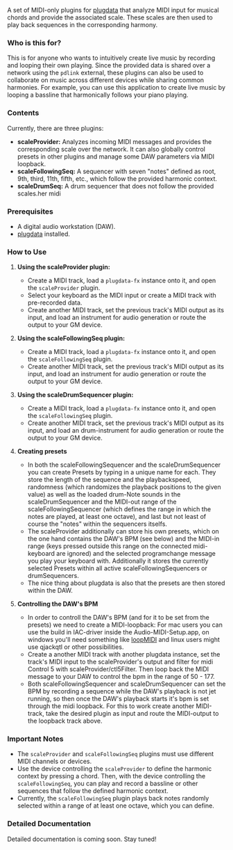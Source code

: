 A set of MIDI-only plugins for [plugdata](https://plugdata.org/) that analyze MIDI input for musical chords and provide the associated scale. These scales are then used to play back sequences in the corresponding harmony.

### Who is this for?

This is for anyone who wants to intuitively create live music by recording and looping their own playing. Since the provided data is shared over a network using the `pdlink` external, these plugins can also be used to collaborate on music across different devices while sharing common harmonies. For example, you can use this application to create live music by looping a bassline that harmonically follows your piano playing.

### Contents

Currently, there are three plugins:

- **scaleProvider:** Analyzes incoming MIDI messages and provides the corresponding scale over the network. It can also globally control presets in other plugins and manage some DAW parameters via MIDI loopback.
- **scaleFollowingSeq:** A sequencer with seven "notes" defined as root, 9th, third, 11th, fifth, etc., which follow the provided harmonic context.
- **scaleDrumSeq:** A drum sequencer that does not follow the provided scales.her midi

### Prerequisites

- A digital audio workstation (DAW).
- [plugdata](https://plugdata.org/download.html) installed.

### How to Use

1. **Using the scaleProvider plugin:**
    - Create a MIDI track, load a `plugdata-fx` instance onto it, and open the `scaleProvider` plugin.
    - Select your keyboard as the MIDI input or create a MIDI track with pre-recorded data.
    - Create another MIDI track, set the previous track's MIDI output as its input, and load an instrument for audio generation or route the output to your GM device.

2. **Using the scaleFollowingSeq plugin:**
    - Create a MIDI track, load a `plugdata-fx` instance onto it, and open the `scaleFollowingSeq` plugin.
    - Create another MIDI track, set the previous track's MIDI output as its input, and load an instrument for audio generation or route the output to your GM device.

3. **Using the scaleDrumSequencer plugin:**
    - Create a MIDI track, load a `plugdata-fx` instance onto it, and open the `scaleFollowingSeq` plugin.
    - Create another MIDI track, set the previous track's MIDI output as its input, and load an drum-instrument for audio generation or route the output to your GM device.

4. **Creating presets**
    - In both the scaleFollowingSequencer and the scaleDrumSequencer you can create Presets by typing in a unique name for each. They store the length of the sequence and the playbackspeed, randomness (which randomizes the playback positions to the given value) as well as the loaded drum-Note sounds in the scaleDrumSequencer and the MIDI-out range of the scaleFollowingSequencer (which defines the range in which the notes are played, at least one octave), and last but not least of course the "notes" within the sequencers itselfs.
    - The scaleProvider additionally can store his own presets, which on the one hand contains the DAW's BPM (see below) and the MIDI-in range (keys pressed outside this range on the connected midi-keyboard are ignored) and the selected programchange message you play your keyboard with. Additionally it stores the currently selected Presets within all active scaleFollowingSequencers or drumSequencers.
    - The nice thing about plugdata is also that the presets are then stored within the DAW.

5. **Controlling the DAW's BPM**
    - In order to controll the DAW's BPM (and for it to be set from the presets) we need to create a MIDI-loopback: For mac users you can use the build in IAC-driver inside the Audio-MIDI-Setup.app, on windows you'll need something like [loopMIDI](https://www.tobias-erichsen.de/software/loopmidi.html) and linux users might use qjackqtl or other possibilities.
    - Create a another MIDI track with another plugdata instance, set the track's MIDI input to the scaleProvider's output and filter for midi Control 5 with scaleProvider/ctl5Filter. Then loop back the MIDI message to your DAW to control the bpm in the range of 50 - 177.
    - Both scaleFollowingSequencer and scaleDrumSequencer can set the BPM by recording a sequence while the DAW's playback is not jet running, so then once the DAW's playback starts it's bpm is set through the midi loopback. For this to work create another MIDI-track, take the desired plugin as input and route the MIDI-output to the loopback track above.

### Important Notes

- The `scaleProvider` and `scaleFollowingSeq` plugins must use different MIDI channels or devices.
- Use the device controlling the `scaleProvider` to define the harmonic context by pressing a chord. Then, with the device controlling the `scaleFollowingSeq`, you can play and record a bassline or other sequences that follow the defined harmonic context.
- Currently, the `scaleFollowingSeq` plugin plays back notes randomly selected within a range of at least one octave, which you can define.

### Detailed Documentation

Detailed documentation is coming soon. Stay tuned!
